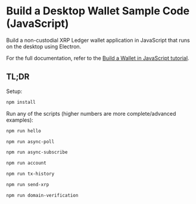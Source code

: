 # Build a Desktop Wallet Sample Code (JavaScript)

Build a non-custodial XRP Ledger wallet application in JavaScript that runs on the desktop using Electron.

For the full documentation, refer to the [Build a Wallet in JavaScript tutorial](build-a-wallet-in-javascript.html).

## TL;DR

Setup:

```sh
npm install
```

Run any of the scripts (higher numbers are more complete/advanced examples):

```sh
npm run hello
```

```sh
npm run async-poll
```

```sh
npm run async-subscribe
```

```sh
npm run account
```

```sh
npm run tx-history
```

```sh
npm run send-xrp
```

```sh
npm run domain-verification
```

